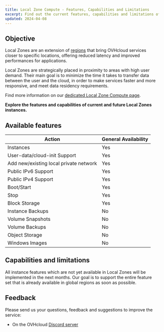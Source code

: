 ```yaml
---
title: Local Zone Compute - Features, Capabilities and Limitations
excerpt: Find out the current features, capabilities and limitations of Local Zones for Public Cloud
updated: 2024-04-08
---
```


## Objective

Local Zones are an extension of [regions](/links/public-cloud/regions-pci) that bring OVHcloud services closer to specific locations, offering reduced latency and improved performances for applications.

Local Zones are strategically placed in proximity to areas with high user demand. Their main goal is to minimize the time it takes to transfer data between the user and the cloud, in order to make services faster and more responsive, and meet data residency requirements.

Find more information on our [dedicated Local Zone Compute page](/links/public-cloud/local-zones).

**Explore the features and capabilities of current and future Local Zones instances.**

## Available features

| Action | General Availability |
| --- | --- |
| Instances | Yes |
| User-data/cloud-init Support | Yes|
| Add new/existing local private network | Yes |
| Public IPv6 Support | Yes |
| Public IPv4 Support | Yes |
| Boot/Start | Yes |
| Stop | Yes |
| Block Storage | Yes |
| Instance Backups | No |
| Volume Snapshots | No |
| Volume Backups | No |
| Object Storage | No |
| Windows Images | No |

## Capabilities and limitations

All instance features which are not yet available in Local Zones will be implemented in the next months. Our goal is to support the entire feature set that is already available in global regions as soon as possible.

## Feedback

Please send us your questions, feedback and suggestions to improve the service:

- On the OVHcloud [Discord server](https://discord.gg/ovhcloud)
